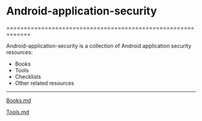 # Android-application-security
=============================================================

Android-application-security is a collection of Android application security resources:
* Books
* Tools
* Checklists
* Other related resources
-----------------------------------------------
[Books.md](https://github.com/ender01/Android-security/blob/master/Books.md)

[Tools.md](https://github.com/ender01/Android-security/blob/master/Tools.md)

